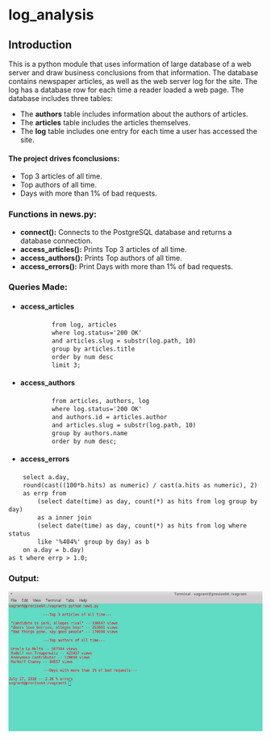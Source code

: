 # log_analysis

## Introduction
This is a python module that uses information of large database of a web server and draw business conclusions from that information. The database contains newspaper articles, as well as the web server log for the site. The log has a database row for each time a reader loaded a web page. The database includes three tables:
* The **authors** table includes information about the authors of articles.
* The **articles** table includes the articles themselves.
* The **log** table includes one entry for each time a user has accessed the site.

#### The project drives fconclusions:
* Top 3 articles of all time.
* Top authors of all time.
* Days with more than 1% of bad requests.

### Functions in news.py:
* **connect():** Connects to the PostgreSQL database and returns a database connection.
* **access_articles():** Prints Top 3 articles of all time.
* **access_authors():** Prints Top authors of all time.
* **access_errors():** Print Days with more than 1% of bad requests.

### Queries Made:
* <h4>access_articles</h4>
```select articles.title, count(*) as num
            from log, articles
            where log.status='200 OK'
            and articles.slug = substr(log.path, 10)
            group by articles.title
            order by num desc
            limit 3;
 ```           
* <h4>access_authors</h4>
```select authors.name, count(*) as num
            from articles, authors, log
            where log.status='200 OK'
            and authors.id = articles.author
            and articles.slug = substr(log.path, 10)
            group by authors.name
            order by num desc;
 ```
* <h4>access_errors</h4>
```select * from (
    select a.day,
    round(cast((100*b.hits) as numeric) / cast(a.hits as numeric), 2)
    as errp from
        (select date(time) as day, count(*) as hits from log group by day)
        as a inner join
        (select date(time) as day, count(*) as hits from log where status
        like '%404%' group by day) as b
    on a.day = b.day)
as t where errp > 1.0;
```
### Output:
![log.png](https://github.com/gunturusaikrishna/log_analysis/blob/master/log.png)

```
